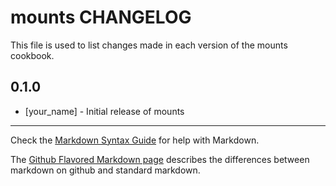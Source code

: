 mounts CHANGELOG
================

This file is used to list changes made in each version of the mounts cookbook.

0.1.0
-----
- [your_name] - Initial release of mounts

- - -
Check the [Markdown Syntax Guide](http://daringfireball.net/projects/markdown/syntax) for help with Markdown.

The [Github Flavored Markdown page](http://github.github.com/github-flavored-markdown/) describes the differences between markdown on github and standard markdown.
